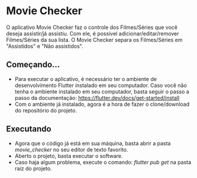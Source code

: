 # Movie Checker

O aplicativo Movie Checker faz o controle dos Filmes/Séries que você deseja assistir/já assistiu. Com ele, é possível adicionar/editar/remover Filmes/Séries da sua lista. O Movie Checker separa os Filmes/Séries em "Assistidos" e "Não assistidos".

## Começando...

- Para executar o aplicativo, é necessário ter o ambiente de desenvolvimento Flutter instalado em seu computador. Caso você não tenha o ambiente instalado em seu computador, basta seguir o passo a passo da documentação: https://flutter.dev/docs/get-started/install
- Com o ambiente já instalado, agora é a hora de fazer o clone/download do repositório do projeto.

## Executando

- Agora que o código já está em sua máquina, basta abrir a pasta _movie_checker_ no seu editor de texto favorito.
- Aberto o projeto, basta executar o software.
- Caso haja algum problema, execute o comando: _flutter pub get_ na pasta raiz do projeto.
